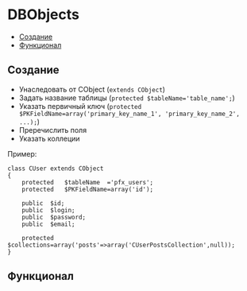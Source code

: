 DBObjects
=========

- [Создание](#Создание)
- [Функционал](#Функционал)

Создание
--------

- Унаследовать от CObject (`extends CObject`)
- Задать название таблицы (`protected $tableName='table_name';`)
- Указать первичный ключ (`protected $PKFieldName=array('primary_key_name_1', 'primary_key_name_2', ...);`)
- Преречислить поля
- Указать коллеции

Пример:

	class CUser extends CObject
	{
		protected	$tableName	='pfx_users';
		protected	$PKFieldName=array('id');
		
		public	$id;
		public	$login;
		public	$password;
		public	$email;
		
		protected	$collections=array('posts'=>array('CUserPostsCollection',null));
	}


Функционал
----------

